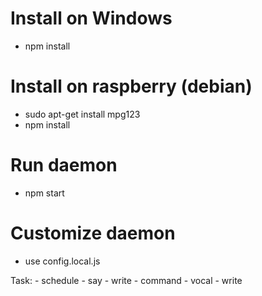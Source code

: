 # Install on Windows
- npm install

# Install on raspberry (debian)
- sudo apt-get install mpg123
- npm install

# Run daemon
- npm start

# Customize daemon
- use config.local.js

Task:
    - schedule
        - say
        - write
    - command
        - vocal
        - write
    